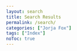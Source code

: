 ```yaml
---
layout: search
title: Search Results
permalink: /search/
categories: ["Jorja Fox"]
tags: ["Index"]
noToc: true
---
```


